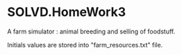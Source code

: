 # SOLVD.HomeWork3
A farm simulator : animal breeding and selling of foodstuff.

 Initials values are stored into "farm_resources.txt" file.
